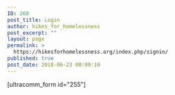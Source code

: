 ```yaml
---
ID: 260
post_title: Login
author: hikes_for_homelessness
post_excerpt: ""
layout: page
permalink: >
  https://hikesforhomelessness.org/index.php/signin/
published: true
post_date: 2018-06-23 00:00:10
---
```

[ultracomm_form id="255"]